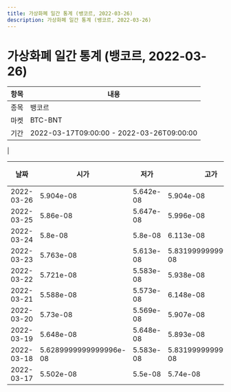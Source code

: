 ```yaml
---
title: 가상화폐 일간 통계 (뱅코르, 2022-03-26)
description: 가상화폐 일간 통계 (뱅코르, 2022-03-26)
---
```


가상화폐 일간 통계 (뱅코르, 2022-03-26)
===

|항목|내용|
|--|--|
|종목|뱅코르|
|마켓|BTC-BNT|\i|종류|일 단위 캔들|
|기간|2022-03-17T09:00:00 - 2022-03-26T09:00:00
|

|날짜|시가|저가|고가|종가|비고|
|--|--|--|--|--|--|
|2022-03-26|5.904e-08|5.642e-08|5.904e-08|5.7510000000000003e-08|    |
|2022-03-25|5.86e-08|5.647e-08|5.996e-08|5.6499999999999996e-08|    |
|2022-03-24|5.8e-08|5.8e-08|6.113e-08|5.86e-08|    |
|2022-03-23|5.763e-08|5.613e-08|5.8319999999999995e-08|5.799e-08|    |
|2022-03-22|5.721e-08|5.583e-08|5.938e-08|5.763e-08|    |
|2022-03-21|5.588e-08|5.573e-08|6.148e-08|5.721e-08|    |
|2022-03-20|5.73e-08|5.569e-08|5.907e-08|5.586e-08|    |
|2022-03-19|5.648e-08|5.648e-08|5.893e-08|5.735e-08|    |
|2022-03-18|5.6289999999999996e-08|5.583e-08|5.8319999999999995e-08|5.64e-08|    |
|2022-03-17|5.502e-08|5.5e-08|5.74e-08|5.5489999999999996e-08|    |
